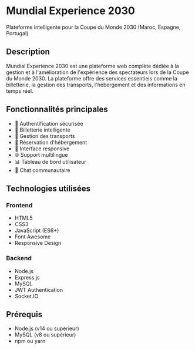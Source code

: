 # Mundial Experience 2030

Plateforme intelligente pour la Coupe du Monde 2030 (Maroc, Espagne, Portugal)

## Description

Mundial Experience 2030 est une plateforme web complète dédiée à la gestion et à l'amélioration de l'expérience des spectateurs lors de la Coupe du Monde 2030. La plateforme offre des services essentiels comme la billetterie, la gestion des transports, l'hébergement et des informations en temps réel.

## Fonctionnalités principales

- 🔐 Authentification sécurisée
- 🎫 Billetterie intelligente
- 🚌 Gestion des transports
- 🏨 Réservation d'hébergement
- 📱 Interface responsive
- 🌐 Support multilingue
- 📊 Tableau de bord utilisateur
- 💬 Chat communautaire

## Technologies utilisées

### Frontend
- HTML5
- CSS3
- JavaScript (ES6+)
- Font Awesome
- Responsive Design

### Backend
- Node.js
- Express.js
- MySQL
- JWT Authentication
- Socket.IO

## Prérequis

- Node.js (v14 ou supérieur)
- MySQL (v8 ou supérieur)
- npm ou yarn




